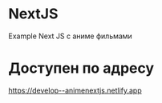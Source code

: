 # NextJS
Example Next JS c аниме фильмами
# Доступен по адресу 
https://develop--animenextjs.netlify.app
